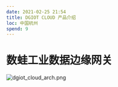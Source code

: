 ```yaml
---
date: 2021-02-25 21:54
title: DGIOT CLOUD 产品介绍
loc: 中国杭州
spend: 9
--- 
```


# 数蛙工业数据边缘网关


![dgiot_cloud_arch.png](http://dgiot-1253666439.cos.ap-shanghai-fsi.myqcloud.com/shuwa_tech/zh/backend/dgiot/tech_6.png)
